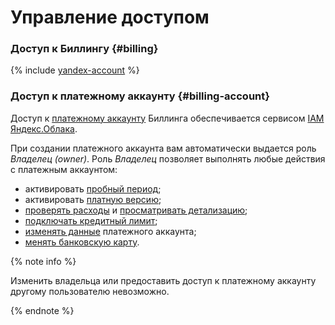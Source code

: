 # Управление доступом


### Доступ к Биллингу {#billing}

{% include [yandex-account](../_includes/yandex-account.md) %}


### Доступ к платежному аккаунту {#billing-account}

Доступ к [платежному аккаунту](../concepts/billing-account.md) Биллинга обеспечивается сервисом [IAM Яндекс.Облака](../../iam/).

При создании платежного аккаунта вам автоматически выдается роль _Владелец (owner)_. Роль _Владелец_ позволяет выполнять любые действия с платежным аккаунтом:

* активировать [пробный период](../trial/activation.md);
* активировать [платную версию](../operations/activate-commercial.md);
* [проверять расходы](../operations/check-diagram.md) и [просматривать детализацию](../operations/check-charges.md);
* [подключать кредитный лимит](../concepts/credit-limit.md);
* [изменять данные](../operations/change-data.md) платежного аккаунта;
* [менять банковскую карту](../operations/pin-card.md).

{% note info %}

Изменить владельца или предоставить доступ к платежному аккаунту другому пользователю невозможно.

{% endnote %}
